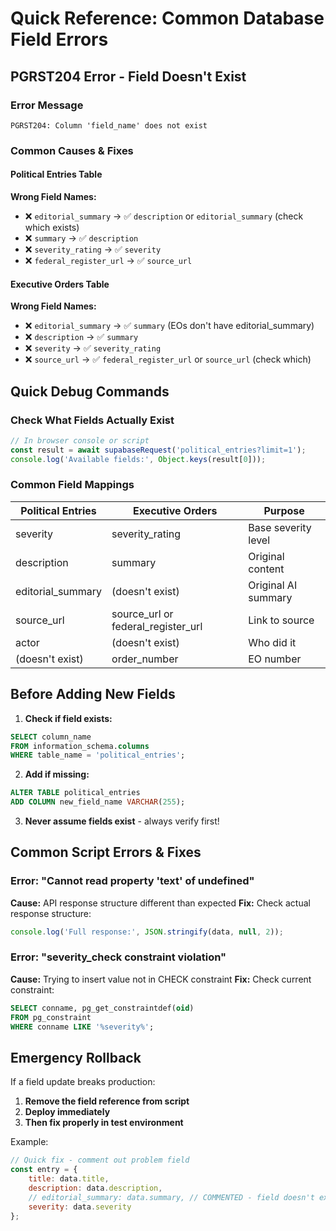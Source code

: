 # Quick Reference: Common Database Field Errors

## PGRST204 Error - Field Doesn't Exist

### Error Message
```
PGRST204: Column 'field_name' does not exist
```

### Common Causes & Fixes

#### Political Entries Table
**Wrong Field Names:**
- ❌ `editorial_summary` → ✅ `description` or `editorial_summary` (check which exists)
- ❌ `summary` → ✅ `description`
- ❌ `severity_rating` → ✅ `severity`
- ❌ `federal_register_url` → ✅ `source_url`

#### Executive Orders Table  
**Wrong Field Names:**
- ❌ `editorial_summary` → ✅ `summary` (EOs don't have editorial_summary)
- ❌ `description` → ✅ `summary`
- ❌ `severity` → ✅ `severity_rating`
- ❌ `source_url` → ✅ `federal_register_url` or `source_url` (check which)

## Quick Debug Commands

### Check What Fields Actually Exist
```javascript
// In browser console or script
const result = await supabaseRequest('political_entries?limit=1');
console.log('Available fields:', Object.keys(result[0]));
```

### Common Field Mappings

| Political Entries | Executive Orders | Purpose |
|------------------|------------------|---------|
| severity | severity_rating | Base severity level |
| description | summary | Original content |
| editorial_summary | (doesn't exist) | Original AI summary |
| source_url | source_url or federal_register_url | Link to source |
| actor | (doesn't exist) | Who did it |
| (doesn't exist) | order_number | EO number |

## Before Adding New Fields

1. **Check if field exists:**
```sql
SELECT column_name 
FROM information_schema.columns 
WHERE table_name = 'political_entries';
```

2. **Add if missing:**
```sql
ALTER TABLE political_entries 
ADD COLUMN new_field_name VARCHAR(255);
```

3. **Never assume fields exist** - always verify first!

## Common Script Errors & Fixes

### Error: "Cannot read property 'text' of undefined"
**Cause:** API response structure different than expected
**Fix:** Check actual response structure:
```javascript
console.log('Full response:', JSON.stringify(data, null, 2));
```

### Error: "severity_check constraint violation"
**Cause:** Trying to insert value not in CHECK constraint
**Fix:** Check current constraint:
```sql
SELECT conname, pg_get_constraintdef(oid) 
FROM pg_constraint 
WHERE conname LIKE '%severity%';
```

## Emergency Rollback

If a field update breaks production:

1. **Remove the field reference from script**
2. **Deploy immediately**
3. **Then fix properly in test environment**

Example:
```javascript
// Quick fix - comment out problem field
const entry = {
    title: data.title,
    description: data.description,
    // editorial_summary: data.summary, // COMMENTED - field doesn't exist
    severity: data.severity
};
```
